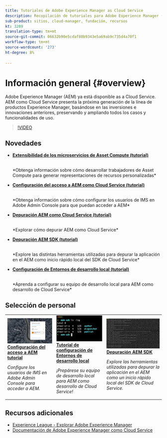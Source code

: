 ```yaml
---
title: Tutoriales de Adobe Experience Manager as Cloud Service
description: Recopilación de tutoriales para Adobe Experience Manager (AEM) como Cloud Service
sub-product: sitios, cloud-manager, fundación, recursos
kt: 3289
translation-type: tm+mt
source-git-commit: 06632b90e5cdaf80b9343e5a69ab9c735d4a70f1
workflow-type: tm+mt
source-wordcount: '273'
ht-degree: 8%

---
```



# Información general {#overview}

Adobe Experience Manager (AEM) ya está disponible as a Cloud Service. AEM como Cloud Service presenta la próxima generación de la línea de productos Experience Manager, basándose en las inversiones e innovaciones anteriores, preservando y ampliando todos los casos y funcionalidades de uso.

>[!VIDEO](https://video.tv.adobe.com/v/31085/?quality=12&learn=on)

## Novedades

* **[Extensibilidad de los microservicios de Asset Compute (tutorial)](./asset-compute/overview.md)**

   <br>
   *Obtenga información sobre cómo desarrollar trabajadores de Asset Compute para generar representaciones de recursos personalizadas*

* **[Configuración del acceso a AEM como Cloud Service (tutorial)](./accessing/overview.md)**

   <br>
   *Obtenga información sobre cómo configurar los usuarios de IMS en Adobe Admin Console para que puedan acceder a AEM*

* **[Depuración AEM como Cloud Service (tutorial)](./debugging/cloud-service/overview.md)**

   <br>
   *Explorar cómo depurar AEM como Cloud Service*

* **[Depuración AEM SDK (tutorial)](./debugging/aem-sdk-local-quickstart/overview.md)**

   <br>
   *Explore las distintas herramientas utilizadas para depurar la aplicación en el AEM como inicio rápido local del SDK de Cloud Service*

* **[Configuración de Entornos de desarrollo local (tutorial)](./local-development-environment/overview.md)**

   <br>
   *Aprenda a configurar su equipo de desarrollo local para AEM como desarrollo de Cloud Service*

## Selección de personal

<table>
   <td>
      <a href="./accessing/overview.md">
      <img alt="Configuración del acceso a AEM como Cloud Service" src="./assets/overview/staff-pick__accessing.png"/>
      </a>
      <div>
         <a href="./accessing/overview.md">
         <strong>Configuración del acceso a AEM tutorial</strong>
         </a>
      </div>
      <p>
         <em>Configure los usuarios de IMS en Adobe Admin Console para acceder a AEM.</em>
      <p>
   </td>   
   <td>
      <a href="./local-development-environment/overview.md">
      <img alt="Tutorial de configuración de Entornos de desarrollo local" src="./assets/overview/staff-pick__local-development-environment-set-up.png"/>
      </a>
      <div>
         <a href="./local-development-environment/overview.md">
         <strong>Tutorial de configuración de Entornos de desarrollo local</strong>
         </a>
      </div>
      <p>
         <em>¡Prepárese su equipo de desarrollo local para AEM como desarrollo de Cloud Service!</em>
      <p>
   </td>   
   <td>
      <a href="./debugging/aem-sdk-local-quickstart/overview.md">
      <img alt="Depuración del inicio rápido local AEM SDK" src="./assets/overview/staff-pick__debugging.png"/>
      </a>
      <div>
         <a href="./debugging/aem-sdk-local-quickstart/overview.md">
         <strong>Depuración AEM SDK</strong>
         </a>
      </div>
      <p>
         <em>Explore las herramientas utilizadas para depurar la aplicación en el AEM como un inicio rápido local del SDK de Cloud Service.</em>
      <p>
   </td>
</table>

## Recursos adicionales

* [Experience League - Explorar Adobe Experience Manager](https://experienceleague.adobe.com/#recommended/solutions/experience-manager)
* [Documentación de Adobe Experience Manager como Cloud Service](https://docs.adobe.com/content/help/en/experience-manager-cloud-service/landing/home.html)
